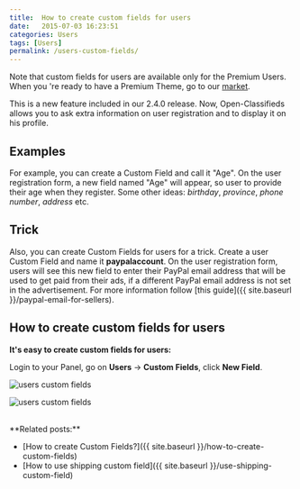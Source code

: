 ```yaml
---
title:  How to create custom fields for users
date:   2015-07-03 16:23:51
categories: Users
tags: [Users]
permalink: /users-custom-fields/
---
```

<div class="alert alert-warning">
<strong><i class="glyphicon glyphicon-warning-sign"></i> </strong> Note that custom fields for users are available only for the Premium Users. When you 're ready to have a Premium Theme, go to our <a href="http://open-classifieds.com/market/">market</a>.
</div>

This is a new feature included in our 2.4.0 release. Now, Open-Classifieds allows you to ask extra information on user registration and to display it on his profile.

## Examples

For example, you can create a Custom Field and call it "Age". On the user registration form, a new field named "Age" will appear, so user to provide their age when they register. Some other ideas: _birthday_, _province_, _phone number_, _address_ etc.

## Trick

Also, you can create Custom Fields for users for a trick. Create a user Custom Field and name it **paypalaccount**. On the user registration form, users will see this new field to enter their PayPal email address that will be used to get paid from their ads, if a different PayPal email address is not set in the advertisement. For more information follow [this guide]({{ site.baseurl }}/paypal-email-for-sellers).

## How to create custom fields for users

**It's easy to create custom fields for users:**

Login to your Panel, go on **Users** -> **Custom Fields**, click **New Field**. 

![users custom fields](//docs.yclas.com/images/users-fields.png)

![users custom fields](//docs.yclas.com/images/users-fields1.png)

<br>
**Related posts:**

+ [How to create Custom Fields?]({{ site.baseurl }}/how-to-create-custom-fields)
+ [How to use shipping custom field]({{ site.baseurl }}/use-shipping-custom-field)